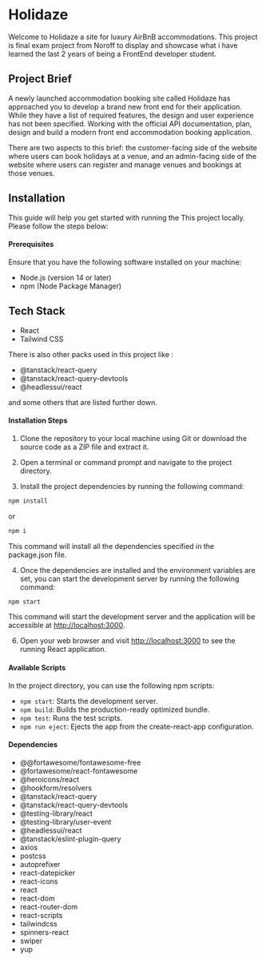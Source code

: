 # Holidaze
Welcome to Holidaze a site for luxury AirBnB accommodations. 
This project is final exam project from Noroff to display and showcase what i have learned the last 2 years of being a FrontEnd developer student.

## Project Brief
A newly launched accommodation booking site called Holidaze has approached you to develop a brand new front end for their application. While they have a list of required features, the design and user experience has not been specified. Working with the official API documentation, plan, design and build a modern front end accommodation booking application.

There are two aspects to this brief: the customer-facing side of the website where users can book holidays at a venue, and an admin-facing side of the website where users can register and manage venues and bookings at those venues.

## Installation

This guide will help you get started with running the This project locally.
Please follow the steps below:

#### Prerequisites

 Ensure that you have the following software installed on your machine:

- Node.js (version 14 or later)
- npm (Node Package Manager)


## Tech Stack
- React
- Tailwind CSS

There is also other packs used in this project like : 
- @tanstack/react-query
- @tanstack/react-query-devtools
- @headlessui/react

and some others that are listed further down.

#### Installation Steps

1. Clone the repository to your local machine using Git or download the source code as a ZIP file and extract it.

2. Open a terminal or command prompt and navigate to the project directory.

3. Install the project dependencies by running the following command:

```bash
npm install
```

or

```bash
npm i
```

This command will install all the dependencies specified in the package.json file.

4. Once the dependencies are installed and the environment variables are set, you can start the development server by running the following command:

```bash
npm start
```

This command will start the development server and the application will be accessible at <http://localhost:3000>.

6. Open your web browser and visit <http://localhost:3000> to see the running React application.

#### Available Scripts

In the project directory, you can use the following npm scripts:

- `npm start`: Starts the development server.
- `npm build`: Builds the production-ready optimized bundle.
- `npm test`: Runs the test scripts.
- `npm run eject`: Ejects the app from the create-react-app configuration.


#### Dependencies

- @@fortawesome/fontawesome-free
- @fortawesome/react-fontawesome
- @heroicons/react
- @hookform/resolvers
- @tanstack/react-query
- @tanstack/react-query-devtools
- @testing-library/react
- @testing-library/user-event
- @headlessui/react
- @tanstack/eslint-plugin-query
- axios
- postcss
- autoprefixer
- react-datepicker
- react-icons
- react
- react-dom
- react-router-dom
- react-scripts
- tailwindcss
- spinners-react
- swiper
- yup

